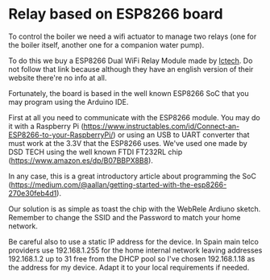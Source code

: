 # Relay based on ESP8266 board

To control the boiler we need a wifi actuator to manage two relays (one for the boiler itself, another one for a companion water pump).

To do this we buy a ESP8266 Dual WiFi Relay Module made by [lctech](www.lctech.cc). Do not follow that link because although they have an english version of their website there're no info at all.

Fortunately, the board is based in the well known ESP8266 SoC that you may program using the Arduino IDE.

First at all you need to communicate with the ESP8266 module. You may do it with a Raspberry Pi (https://www.instructables.com/id/Connect-an-ESP8266-to-your-RaspberryPi/) or using an USB to UART converter that must work at the 3.3V that the ESP8266 uses. We've used one made by DSD TECH using the well known FTDI FT232RL chip (https://www.amazon.es/dp/B07BBPX8B8).

In any case, this is a great introductory article about programming the SoC (https://medium.com/@aallan/getting-started-with-the-esp8266-270e30feb4d1).

Our solution is as simple as toast the chip with the WebRele Ardiuno sketch. Remember to change the SSID and the Password to match your home network.

Be careful also to use a static IP address for the device. In Spain main telco providers use 192.168.1.255 for the home internal network leaving addresses 192.168.1.2 up to 31 free from the DHCP pool so I've chosen 192.168.1.18 as the address for my device. Adapt it to your local requirements if needed.
